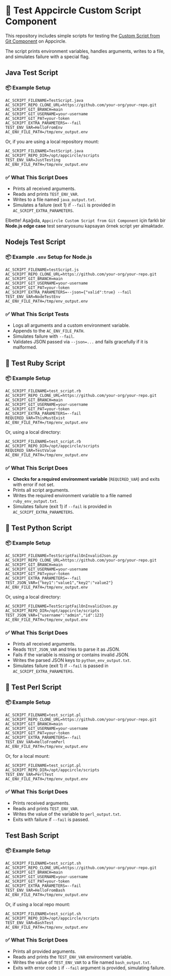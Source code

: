 
# 🧪 Test Appcircle Custom Script Component

This repository includes simple scripts for testing the [Custom Script from Git Component](https://github.com/appcircleio/appcircle-custom-script-from-git-component) on Appcircle.

The script prints environment variables, handles arguments, writes to a file, and simulates failure with a special flag.

## Java Test Script

### 📦 Example Setup

```env
AC_SCRIPT_FILENAME=TestScript.java
AC_SCRIPT_REPO_CLONE_URL=https://github.com/your-org/your-repo.git
AC_SCRIPT_GIT_BRANCH=main
AC_SCRIPT_GIT_USERNAME=your-username
AC_SCRIPT_GIT_PAT=your-token
AC_SCRIPT_EXTRA_PARAMETERS=--fail
TEST_ENV_VAR=HelloFromEnv
AC_ENV_FILE_PATH=/tmp/env_output.env
```

Or, if you are using a local repository mount:

```env
AC_SCRIPT_FILENAME=TestScript.java
AC_SCRIPT_REPO_DIR=/opt/appcircle/scripts
TEST_ENV_VAR=JustTesting
AC_ENV_FILE_PATH=/tmp/env_output.env
```

### ✅ What This Script Does

* Prints all received arguments.
* Reads and prints `TEST_ENV_VAR`.
* Writes to a file named `java_output.txt`.
* Simulates a failure (exit 1) if `--fail` is provided in `AC_SCRIPT_EXTRA_PARAMETERS`.


Elbette! Aşağıda, `Appcircle Custom Script from Git Component` için farklı bir **Node.js edge case** test senaryosunu kapsayan örnek script yer almaktadır.


## Nodejs Test Script

### 📦 Example `.env` Setup for Node.js

```env
AC_SCRIPT_FILENAME=testScript.js
AC_SCRIPT_REPO_CLONE_URL=https://github.com/your-org/your-repo.git
AC_SCRIPT_GIT_BRANCH=main
AC_SCRIPT_GIT_USERNAME=your-username
AC_SCRIPT_GIT_PAT=your-token
AC_SCRIPT_EXTRA_PARAMETERS=--json={"valid":true} --fail
TEST_ENV_VAR=NodeTestEnv
AC_ENV_FILE_PATH=/tmp/env_output.env
```


### ✅ What This Script Tests

* Logs all arguments and a custom environment variable.
* Appends to the `AC_ENV_FILE_PATH`.
* Simulates failure with `--fail`.
* Validates JSON passed via `--json=...` and fails gracefully if it is malformed.


## 💍 Test Ruby Script

### 📦 Example Setup

```env
AC_SCRIPT_FILENAME=test_script.rb
AC_SCRIPT_REPO_CLONE_URL=https://github.com/your-org/your-repo.git
AC_SCRIPT_GIT_BRANCH=main
AC_SCRIPT_GIT_USERNAME=your-username
AC_SCRIPT_GIT_PAT=your-token
AC_SCRIPT_EXTRA_PARAMETERS=--fail
REQUIRED_VAR=ThisMustExist
AC_ENV_FILE_PATH=/tmp/env_output.env
```

Or, using a local directory:

```env
AC_SCRIPT_FILENAME=test_script.rb
AC_SCRIPT_REPO_DIR=/opt/appcircle/scripts
REQUIRED_VAR=TestValue
AC_ENV_FILE_PATH=/tmp/env_output.env
```

### ✅ What This Script Does

- **Checks for a required environment variable** (`REQUIRED_VAR`) and exits with error if not set.
- Prints all script arguments.
- Writes the required environment variable to a file named `ruby_env_output.txt`.
- Simulates failure (exit 1) if `--fail` is provided in `AC_SCRIPT_EXTRA_PARAMETERS`.


## 🐍 Test Python Script

### 📦 Example Setup

```env
AC_SCRIPT_FILENAME=TestScriptFailOnInvalidJson.py
AC_SCRIPT_REPO_CLONE_URL=https://github.com/your-org/your-repo.git
AC_SCRIPT_GIT_BRANCH=main
AC_SCRIPT_GIT_USERNAME=your-username
AC_SCRIPT_GIT_PAT=your-token
AC_SCRIPT_EXTRA_PARAMETERS=--fail
TEST_JSON_VAR={"key1":"value1","key2":"value2"}
AC_ENV_FILE_PATH=/tmp/env_output.env
```

Or, using a local directory:

```env
AC_SCRIPT_FILENAME=TestScriptFailOnInvalidJson.py
AC_SCRIPT_REPO_DIR=/opt/appcircle/scripts
TEST_JSON_VAR={"username":"admin","id":123}
AC_ENV_FILE_PATH=/tmp/env_output.env
```


### ✅ What This Script Does

- Prints all received arguments.
- Reads `TEST_JSON_VAR` and tries to parse it as JSON.
- Fails if the variable is missing or contains invalid JSON.
- Writes the parsed JSON keys to `python_env_output.txt`.
- Simulates failure (exit 1) if `--fail` is passed in `AC_SCRIPT_EXTRA_PARAMETERS`.


## 🧪 Test Perl Script

### 📦 Example Setup

```env
AC_SCRIPT_FILENAME=test_script.pl
AC_SCRIPT_REPO_CLONE_URL=https://github.com/your-org/your-repo.git
AC_SCRIPT_GIT_BRANCH=main
AC_SCRIPT_GIT_USERNAME=your-username
AC_SCRIPT_GIT_PAT=your-token
AC_SCRIPT_EXTRA_PARAMETERS=--fail
TEST_ENV_VAR=HelloFromPerl
AC_ENV_FILE_PATH=/tmp/env_output.env
```

Or, for a local mount:

```env
AC_SCRIPT_FILENAME=test_script.pl
AC_SCRIPT_REPO_DIR=/opt/appcircle/scripts
TEST_ENV_VAR=PerlTest
AC_ENV_FILE_PATH=/tmp/env_output.env
```

### ✅ What This Script Does

- Prints received arguments.
- Reads and prints `TEST_ENV_VAR`.
- Writes the value of the variable to `perl_output.txt`.
- Exits with failure if `--fail` is passed.


## Test Bash Script

### 📦 Example Setup

```env
AC_SCRIPT_FILENAME=test_script.sh
AC_SCRIPT_REPO_CLONE_URL=https://github.com/your-org/your-repo.git
AC_SCRIPT_GIT_BRANCH=main
AC_SCRIPT_GIT_USERNAME=your-username
AC_SCRIPT_GIT_PAT=your-token
AC_SCRIPT_EXTRA_PARAMETERS=--fail
TEST_ENV_VAR=HelloFromBash
AC_ENV_FILE_PATH=/tmp/env_output.env
```

Or, if using a local repo mount:

```env
AC_SCRIPT_FILENAME=test_script.sh
AC_SCRIPT_REPO_DIR=/opt/appcircle/scripts
TEST_ENV_VAR=BashTest
AC_ENV_FILE_PATH=/tmp/env_output.env
```

### ✅ What This Script Does

* Prints all provided arguments.
* Reads and prints the `TEST_ENV_VAR` environment variable.
* Writes the value of `TEST_ENV_VAR` to a file named `bash_output.txt`.
* Exits with error code `1` if `--fail` argument is provided, simulating failure.